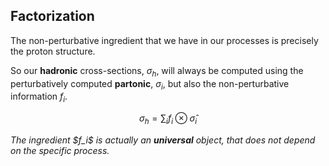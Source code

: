 ## Factorization

The non-perturbative ingredient that we have in our processes is precisely the
proton structure.

So our **hadronic** cross-sections, $\sigma_h$, will always be computed using
the perturbatively computed **partonic**, $\sigma_i$, but also the
non-perturbative information $f_i$.

$$
\sigma_h
= \sum_i f_i \otimes \hat{\sigma}_i
$$

<p style="font-style: italic">
  The ingredient $f_i$ is actually an <strong>universal</strong> object, that does not depend on
  the specific process.
</p>
